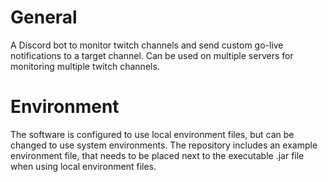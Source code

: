 # General
A Discord bot to monitor twitch channels and send custom go-live notifications to a target channel.
Can be used on multiple servers for monitoring multiple twitch channels.
# Environment
The software is configured to use local environment files, but can be changed to use system environments.
The repository includes an example environment file, that needs to be placed next to the executable .jar file when using local environment files.

